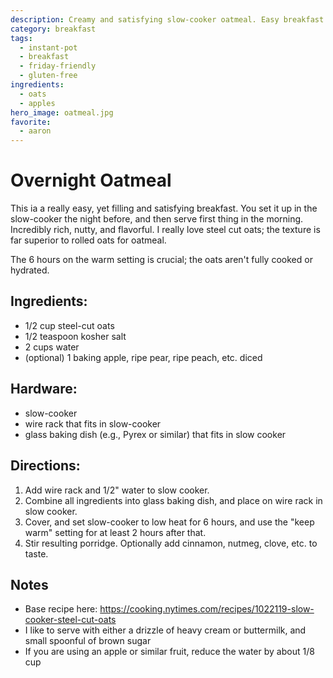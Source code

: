 ```yaml
---
description: Creamy and satisfying slow-cooker oatmeal. Easy breakfast.
category: breakfast
tags:
  - instant-pot
  - breakfast
  - friday-friendly
  - gluten-free
ingredients:
  - oats
  - apples
hero_image: oatmeal.jpg
favorite:
  - aaron
---
```


# Overnight Oatmeal

This ia a really easy, yet filling and satisfying breakfast. You set it up in the slow-cooker the night before, and then serve first thing in the morning. Incredibly rich, nutty, and flavorful. I really love steel cut oats; the texture is far superior to rolled oats for oatmeal. 

The 6 hours on the warm setting is crucial; the oats aren't fully cooked or hydrated. 

## Ingredients:

- 1/2 cup steel-cut oats
- 1/2 teaspoon kosher salt
- 2 cups water
- (optional) 1 baking apple, ripe pear, ripe peach, etc. diced

## Hardware:

- slow-cooker
- wire rack that fits in slow-cooker
- glass baking dish (e.g., Pyrex or similar) that fits in slow cooker

## Directions:

1. Add wire rack and 1/2" water to slow cooker.
2. Combine all ingredients into glass baking dish, and place on wire rack in slow cooker.
3. Cover, and set slow-cooker to low heat for 6 hours, and use the "keep warm" setting for at least 2 hours after that.
4. Stir resulting porridge. Optionally add cinnamon, nutmeg, clove, etc. to taste.

## Notes

- Base recipe here: <https://cooking.nytimes.com/recipes/1022119-slow-cooker-steel-cut-oats>
- I like to serve with either a drizzle of heavy cream or buttermilk, and small spoonful of brown sugar
- If you are using an apple or similar fruit, reduce the water by about 1/8 cup
